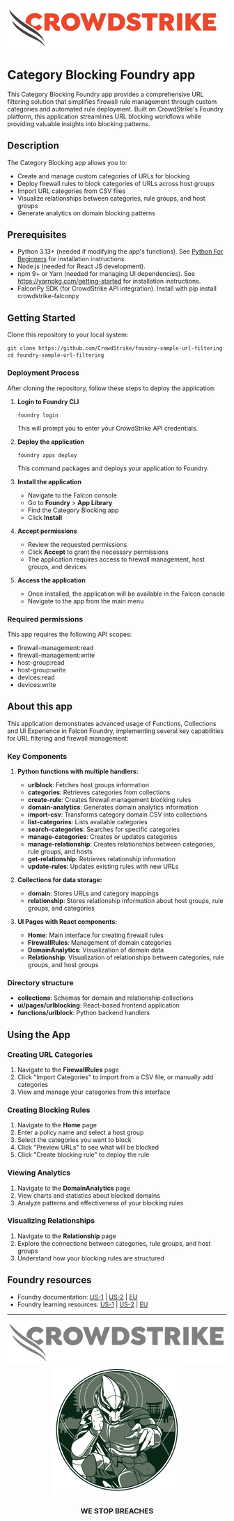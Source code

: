 ![CrowdStrike Falcon](/images/cs-logo.png?raw=true)

# Category Blocking Foundry app

This Category Blocking Foundry app provides a comprehensive URL filtering solution that simplifies firewall rule management through custom categories and automated rule deployment. Built on CrowdStrike's Foundry platform, this application streamlines URL blocking workflows while providing valuable insights into blocking patterns.

## Description

The Category Blocking app allows you to:

- Create and manage custom categories of URLs for blocking
- Deploy firewall rules to block categories of URLs across host groups
- Import URL categories from CSV files
- Visualize relationships between categories, rule groups, and host groups
- Generate analytics on domain blocking patterns

## Prerequisites

* Python 3.13+ (needed if modifying the app's functions). See [Python For Beginners](https://www.python.org/about/gettingstarted/) for installation instructions.
* Node.js (needed for React JS development).
* npm 9+ or Yarn (needed for managing UI dependencies). See https://yarnpkg.com/getting-started for installation instructions.
* FalconPy SDK (for CrowdStrike API integration). Install with pip install crowdstrike-falconpy

## Getting Started

Clone this repository to your local system:

```shell
git clone https://github.com/CrowdStrike/foundry-sample-url-filtering
cd foundry-sample-url-filtering
```

### Deployment Process

After cloning the repository, follow these steps to deploy the application:

1. **Login to Foundry CLI**
   ```shell
   foundry login
   ```
   This will prompt you to enter your CrowdStrike API credentials.

   <!-- Image placeholder for login process -->

2. **Deploy the application**
   ```shell
   foundry apps deploy
   ```
   This command packages and deploys your application to Foundry.

   <!-- Image placeholder for deployment process -->

3. **Install the application**
   - Navigate to the Falcon console
   - Go to **Foundry** > **App Library**
   - Find the Category Blocking app
   - Click **Install**

   <!-- Image placeholder for installation screen -->

4. **Accept permissions**
   - Review the requested permissions
   - Click **Accept** to grant the necessary permissions
   - The application requires access to firewall management, host groups, and devices

   <!-- Image placeholder for permissions screen -->

5. **Access the application**
   - Once installed, the application will be available in the Falcon console
   - Navigate to the app from the main menu

   <!-- Image placeholder for accessing the app -->

### Required permissions

This app requires the following API scopes:
- firewall-management:read
- firewall-management:write
- host-group:read
- host-group:write
- devices:read
- devices:write

## About this app

This application demonstrates advanced usage of Functions, Collections and UI Experience in Falcon Foundry, implementing several key capabilities for URL filtering and firewall management:

### Key Components

1. **Python functions with multiple handlers:**
   - **urlblock**: Fetches host groups information
   - **categories**: Retrieves categories from collections
   - **create-rule**: Creates firewall management blocking rules
   - **domain-analytics**: Generates domain analytics information
   - **import-csv**: Transforms category domain CSV into collections
   - **list-categories**: Lists available categories
   - **search-categories**: Searches for specific categories
   - **manage-categories**: Creates or updates categories
   - **manage-relationship**: Creates relationships between categories, rule groups, and hosts
   - **get-relationship**: Retrieves relationship information
   - **update-rules**: Updates existing rules with new URLs

2. **Collections for data storage:**
   - **domain**: Stores URLs and category mappings
   - **relationship**: Stores relationship information about host groups, rule groups, and categories

3. **UI Pages with React components:**
   - **Home**: Main interface for creating firewall rules
   - **FirewallRules**: Management of domain categories
   - **DomainAnalytics**: Visualization of domain data
   - **Relationship**: Visualization of relationships between categories, rule groups, and host groups

### Directory structure
- **collections**: Schemas for domain and relationship collections
- **ui/pages/urlblocking**: React-based frontend application
- **functions/urlblock**: Python backend handlers

## Using the App

### Creating URL Categories
1. Navigate to the **FirewallRules** page
2. Click "Import Categories" to import from a CSV file, or manually add categories
3. View and manage your categories from this interface

### Creating Blocking Rules
1. Navigate to the **Home** page
2. Enter a policy name and select a host group
3. Select the categories you want to block
4. Click "Preview URLs" to see what will be blocked
5. Click "Create blocking rule" to deploy the rule

### Viewing Analytics
1. Navigate to the **DomainAnalytics** page
2. View charts and statistics about blocked domains
3. Analyze patterns and effectiveness of your blocking rules

### Visualizing Relationships
1. Navigate to the **Relationship** page
2. Explore the connections between categories, rule groups, and host groups
3. Understand how your blocking rules are structured

## Foundry resources

- Foundry documentation: [US-1](https://falcon.crowdstrike.com/documentation/category/c3d64B8e/falcon-foundry) | [US-2](https://falcon.us-2.crowdstrike.com/documentation/category/c3d64B8e/falcon-foundry) | [EU](https://falcon.eu-1.crowdstrike.com/documentation/category/c3d64B8e/falcon-foundry)
- Foundry learning resources: [US-1](https://falcon.crowdstrike.com/foundry/learn) | [US-2](https://falcon.us-2.crowdstrike.com/foundry/learn) | [EU](https://falcon.eu-1.crowdstrike.com/foundry/learn)

---

<p align="center"><img src="/images/cs-logo-footer.png"><br/><img width="300px" src="/images/adversary-goblin-panda.png"></p>
<h3><p align="center">WE STOP BREACHES</p></h3>
